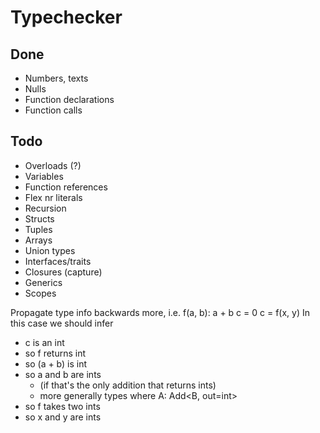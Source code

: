 
# Typechecker

## Done

* Numbers, texts
* Nulls
* Function declarations
* Function calls

## Todo

* Overloads (?)
* Variables
* Function references
* Flex nr literals
* Recursion
* Structs
* Tuples
* Arrays
* Union types
* Interfaces/traits
* Closures (capture)
* Generics
* Scopes


Propagate type info backwards more, i.e.
    f(a, b):
        a + b
    c = 0
    c = f(x, y)
  In this case we should infer
  - c is an int
  - so f returns int
  - so (a + b) is int
  - so a and b are ints
    - (if that's the only addition that returns ints)
    - more generally types where A: Add<B, out=int>
  - so f takes two ints
  - so x and y are ints

